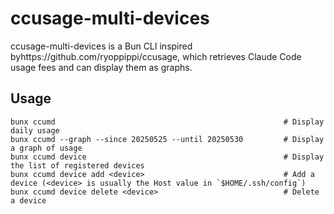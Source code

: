 # ccusage-multi-devices

ccusage-multi-devices is a Bun CLI inspired byhttps://github.com/ryoppippi/ccusage, which retrieves Claude Code usage fees and can display them as graphs.

## Usage

```
bunx ccumd                                                   # Display daily usage
bunx ccumd --graph --since 20250525 --until 20250530         # Display a graph of usage
bunx ccumd device                                            # Display the list of registered devices
bunx ccumd device add <device>                               # Add a device (<device> is usually the Host value in `$HOME/.ssh/config`)
bunx ccumd device delete <device>                            # Delete a device
```
